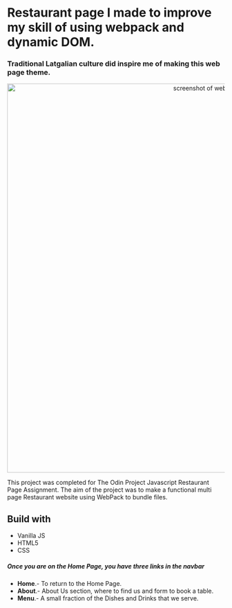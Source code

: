 # Restaurant page I made to improve my skill of using webpack and dynamic DOM.

### Traditional Latgalian culture did inspire me of making this web page theme.

<div align="center"><img src="https://github.com/user-attachments/assets/c3b87c25-4bc5-4f69-b161-ec5a218cac1b" alt="screenshot of website" width="900" /></div>

This project was completed for The Odin Project Javascript Restaurant Page Assignment. The aim of the project was to make a functional multi page Restaurant website using WebPack to bundle files.

## Build with
- Vanilla JS
- HTML5
- CSS

##### Once you are on the Home Page, you have three links in the navbar
- **Home**.- To return to the Home Page.
- **About**.- About Us section, where to find us and form to book a table.
- **Menu**.- A small fraction of the Dishes and Drinks that we serve.
